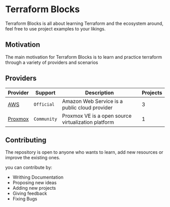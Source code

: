 # Terraform Blocks

Terraform Blocks is all about learning Terraform and the ecosystem around, feel free to use project examples to your likings.

## Motivation

The main motivation for Terraform Blocks is to learn and practice terraform through a variety of providers and scenarios

## Providers

| Provider              | Support     | Description                                         | Projects |
| --------------------- | ----------- | --------------------------------------------------- | -------- |
| [AWS](./aws/)         | `Official`  | Amazon Web Service is a public cloud provider       | 3        |
| [Proxmox](./proxmox/) | `Community` | Proxmox VE is a open source virtualization platform | 1        |

## Contributing

The repository is open to anyone who wants to learn, add new resources or improve the existing ones.

you can contribute by:

-   Writhing Documentation
-   Proposing new ideas
-   Adding new projects
-   Giving feedback
-   Fixing Bugs
